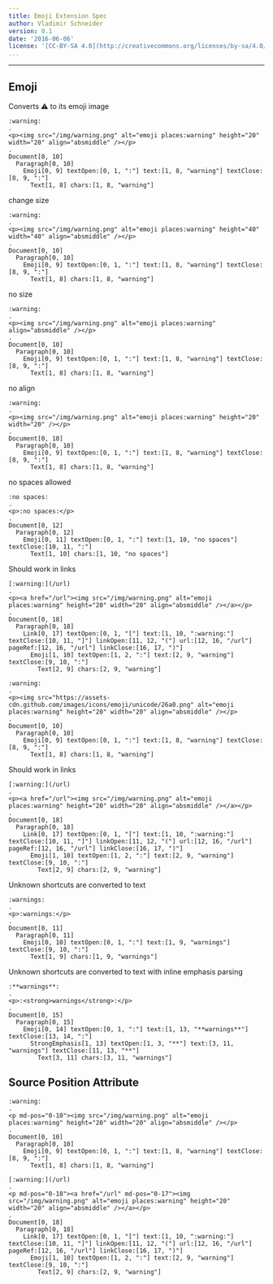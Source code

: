 ```yaml
---
title: Emoji Extension Spec
author: Vladimir Schneider
version: 0.1
date: '2016-06-06'
license: '[CC-BY-SA 4.0](http://creativecommons.org/licenses/by-sa/4.0/)'
...
```


---

## Emoji

Converts :warning: to its emoji image

```````````````````````````````` example Emoji: 1
:warning:
.
<p><img src="/img/warning.png" alt="emoji places:warning" height="20" width="20" align="absmiddle" /></p>
.
Document[0, 10]
  Paragraph[0, 10]
    Emoji[0, 9] textOpen:[0, 1, ":"] text:[1, 8, "warning"] textClose:[8, 9, ":"]
      Text[1, 8] chars:[1, 8, "warning"]
````````````````````````````````


change size

```````````````````````````````` example(Emoji: 2) options(size)
:warning:
.
<p><img src="/img/warning.png" alt="emoji places:warning" height="40" width="40" align="absmiddle" /></p>
.
Document[0, 10]
  Paragraph[0, 10]
    Emoji[0, 9] textOpen:[0, 1, ":"] text:[1, 8, "warning"] textClose:[8, 9, ":"]
      Text[1, 8] chars:[1, 8, "warning"]
````````````````````````````````


no size

```````````````````````````````` example(Emoji: 3) options(no-size)
:warning:
.
<p><img src="/img/warning.png" alt="emoji places:warning" align="absmiddle" /></p>
.
Document[0, 10]
  Paragraph[0, 10]
    Emoji[0, 9] textOpen:[0, 1, ":"] text:[1, 8, "warning"] textClose:[8, 9, ":"]
      Text[1, 8] chars:[1, 8, "warning"]
````````````````````````````````


no align

```````````````````````````````` example(Emoji: 4) options(no-align)
:warning:
.
<p><img src="/img/warning.png" alt="emoji places:warning" height="20" width="20" /></p>
.
Document[0, 10]
  Paragraph[0, 10]
    Emoji[0, 9] textOpen:[0, 1, ":"] text:[1, 8, "warning"] textClose:[8, 9, ":"]
      Text[1, 8] chars:[1, 8, "warning"]
````````````````````````````````


no spaces allowed

```````````````````````````````` example Emoji: 5
:no spaces:
.
<p>:no spaces:</p>
.
Document[0, 12]
  Paragraph[0, 12]
    Emoji[0, 11] textOpen:[0, 1, ":"] text:[1, 10, "no spaces"] textClose:[10, 11, ":"]
      Text[1, 10] chars:[1, 10, "no spaces"]
````````````````````````````````


Should work in links

```````````````````````````````` example Emoji: 6
[:warning:](/url)
.
<p><a href="/url"><img src="/img/warning.png" alt="emoji places:warning" height="20" width="20" align="absmiddle" /></a></p>
.
Document[0, 18]
  Paragraph[0, 18]
    Link[0, 17] textOpen:[0, 1, "["] text:[1, 10, ":warning:"] textClose:[10, 11, "]"] linkOpen:[11, 12, "("] url:[12, 16, "/url"] pageRef:[12, 16, "/url"] linkClose:[16, 17, ")"]
      Emoji[1, 10] textOpen:[1, 2, ":"] text:[2, 9, "warning"] textClose:[9, 10, ":"]
        Text[2, 9] chars:[2, 9, "warning"]
````````````````````````````````


```````````````````````````````` example(Emoji: 7) options(url)
:warning:
.
<p><img src="https://assets-cdn.github.com/images/icons/emoji/unicode/26a0.png" alt="emoji places:warning" height="20" width="20" align="absmiddle" /></p>
.
Document[0, 10]
  Paragraph[0, 10]
    Emoji[0, 9] textOpen:[0, 1, ":"] text:[1, 8, "warning"] textClose:[8, 9, ":"]
      Text[1, 8] chars:[1, 8, "warning"]
````````````````````````````````


Should work in links

```````````````````````````````` example Emoji: 8
[:warning:](/url)
.
<p><a href="/url"><img src="/img/warning.png" alt="emoji places:warning" height="20" width="20" align="absmiddle" /></a></p>
.
Document[0, 18]
  Paragraph[0, 18]
    Link[0, 17] textOpen:[0, 1, "["] text:[1, 10, ":warning:"] textClose:[10, 11, "]"] linkOpen:[11, 12, "("] url:[12, 16, "/url"] pageRef:[12, 16, "/url"] linkClose:[16, 17, ")"]
      Emoji[1, 10] textOpen:[1, 2, ":"] text:[2, 9, "warning"] textClose:[9, 10, ":"]
        Text[2, 9] chars:[2, 9, "warning"]
````````````````````````````````


Unknown shortcuts are converted to text

```````````````````````````````` example Emoji: 9
:warnings:
.
<p>:warnings:</p>
.
Document[0, 11]
  Paragraph[0, 11]
    Emoji[0, 10] textOpen:[0, 1, ":"] text:[1, 9, "warnings"] textClose:[9, 10, ":"]
      Text[1, 9] chars:[1, 9, "warnings"]
````````````````````````````````


Unknown shortcuts are converted to text with inline emphasis parsing

```````````````````````````````` example Emoji: 10
:**warnings**:
.
<p>:<strong>warnings</strong>:</p>
.
Document[0, 15]
  Paragraph[0, 15]
    Emoji[0, 14] textOpen:[0, 1, ":"] text:[1, 13, "**warnings**"] textClose:[13, 14, ":"]
      StrongEmphasis[1, 13] textOpen:[1, 3, "**"] text:[3, 11, "warnings"] textClose:[11, 13, "**"]
        Text[3, 11] chars:[3, 11, "warnings"]
````````````````````````````````


## Source Position Attribute

```````````````````````````````` example(Source Position Attribute: 1) options(src-pos)
:warning:
.
<p md-pos="0-10"><img src="/img/warning.png" alt="emoji places:warning" height="20" width="20" align="absmiddle" /></p>
.
Document[0, 10]
  Paragraph[0, 10]
    Emoji[0, 9] textOpen:[0, 1, ":"] text:[1, 8, "warning"] textClose:[8, 9, ":"]
      Text[1, 8] chars:[1, 8, "warning"]
````````````````````````````````


```````````````````````````````` example(Source Position Attribute: 2) options(src-pos)
[:warning:](/url)
.
<p md-pos="0-18"><a href="/url" md-pos="0-17"><img src="/img/warning.png" alt="emoji places:warning" height="20" width="20" align="absmiddle" /></a></p>
.
Document[0, 18]
  Paragraph[0, 18]
    Link[0, 17] textOpen:[0, 1, "["] text:[1, 10, ":warning:"] textClose:[10, 11, "]"] linkOpen:[11, 12, "("] url:[12, 16, "/url"] pageRef:[12, 16, "/url"] linkClose:[16, 17, ")"]
      Emoji[1, 10] textOpen:[1, 2, ":"] text:[2, 9, "warning"] textClose:[9, 10, ":"]
        Text[2, 9] chars:[2, 9, "warning"]
````````````````````````````````


